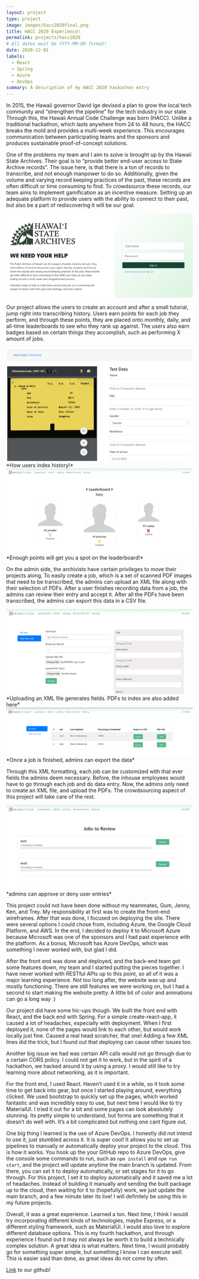 ```yaml
---
layout: project
type: project
image: images/hacc2020final.png
title: HACC 2020 Experience!
permalink: projects/hacc2020
# All dates must be YYYY-MM-DD format!
date: 2020-12-01
labels:
  - React
  - Spring
  - Azure
  - DevOps
summary: A description of my HACC 2020 hackathon entry
---
```



In 2015, the Hawaii governor David Ige devised a plan to grow the local tech community and “strengthen the pipeline” for the tech industry in our state. Through this, the Hawaii Annual Code Challenge was born (HACC). Unlike a traditional hackathon, which lasts anywhere from 24 to 48 hours, the HACC breaks the mold and provides a multi-week experience. This encourages communication between participating teams and the sponsors and produces sustainable proof-of-concept solutions. 

One of the problems my team and I aim to solve is brought up by the Hawaii State Archives. Their goal is to “provide better end-user access to State Archive records”. The issue here, is that there is a ton of records to transcribe, and not enough manpower to do so. Additionally, given the volume and varying record keeping practices of the past, these records are often difficult or time consuming to find. To crowdsource these records, our team aims to implement gamification as an incentive measure. Setting up an adequate platform to provide users with the ability to connect to their past, but also be a part of rediscovering it will be our goal.

<img class="ui Huge centered rounded image" src="../images/Login.png">

<br /> 

Our project allows the users to create an account and after a small tutorial, jump right into transcribing history. Users earn points for each job they perform, and through these points, they are placed onto monthly, daily, and all-time leaderboards to see who they rank up against. The users also earn badges based on certain things they accomplish, such as performing X amount of jobs. 

<img class="ui Huge centered rounded image" src="../images/doJob.png">
*How users index history!*

<br /> 

<img class="ui Huge centered rounded image" src="../images/leaderboard.png">
*Enough points will get you a spot on the leaderboard!*

<br /> 



On the admin side, the archivists have certain privileges to move their projects along. To easily create a job, which is a set of scanned PDF images that need to be transcribed, the admins can upload an XML file along with their selection of PDFs. After a user finishes recording data from a job, the admins can review their entry and accept it. After all the PDFs have been transcribed, the admins can export this data in a CSV file.

<img class="ui Huge centered rounded image" src="../images/adminAddJob.png">
*Uploading an XML file generates fields. PDFs to index are also added here*

<br /> 

<img class="ui Huge centered rounded image" src="../images/adminExport.png">
*Once a job is finished, admins can export the data*

<br /> 

Through this XML formatting, each job can be customized with that ever fields the admins deem necessary. Before, the inhouse employees would have to go through each job and do data entry. Now, the admins only need to create an XML file, and upload the PDFs. The crowdsourcing aspect of this project will take care of the rest.

<img class="ui Huge centered rounded image" src="../images/review.png">
*admins can approve or deny user entries*

<br /> 


This project could not have been done without my teammates, Gum, Jenny, Ken, and Trey. My responsibility at first was to create the front-end wireframes. After that was done, I focused on deploying the site. There were several options I could chose from, including Azure, the Google Cloud Platform, and AWS. In the end, I decided to deploy it to Microsoft Azure because Microsoft was one of the sponsors and I had past experience with the platform. As a bonus, Microsoft has Azure DevOps, which was something I never worked with, but glad I did. 


After the front end was done and deployed, and the back-end team got some features down, my team and I started putting the pieces together. I have never worked with RESTful APIs up to this point, so all of it was a major learning experience. Not too long after, the website was up and mostly functioning. There are still features we were working on, but I had a second to start making the website pretty. A little bit of color and animations can go a long way :)


Our project did have some hic-ups though. We built the front end with React, and the back end with Spring. For a simple create-react-app, it caused a lot of headaches, especially with deployment. When I first deployed it, none of the pages would link to each other, but would work locally just fine. Caused a real head scratcher, that one! Adding a few XML lines did the trick, but I found out that deploying can cause other issues too.


Another big issue we had was certain API calls would not go through due to a certain CORS policy. I could not get it to work, but in the spirit of a hackathon, we hacked around it by using a proxy. I would still like to try learning more about networking, as it is important. 


For the front end, I used React. Haven’t used it in a while, so it took some time to get back into gear, but once I started playing around, everything clicked. We used bootstrap to quickly set up the pages, which worked fantastic and was incredibly easy to use, but next time I would like to try MaterialUI. I tried it out for a bit and some pages can look absolutely stunning. Its pretty simple to understand, but forms are something that it doesn’t do well with. It’s a bit complicated but nothing one cant figure out. 


One big thing I learned is the use of Azure DevOps. I honestly did not intend to use it, just stumbled across it. It is super cool! It allows you to set up pipelines to manually or automatically deploy your project to the cloud. This is how it works. You hook up the your GitHub repo to Azure DevOps, give the console some commands to run, such as `npm install` and `npm run start`, and the project will update anytime the main branch is updated. From there, you can set it to deploy automatically, or set stages for it to go through. For this project, I set it to deploy automatically and it saved me a lot of headaches. Instead of building it manually and sending the built package up to the cloud, then waiting for it to (hopefully) work, we just update the main branch, and a few minute later its live! I will definitely be using this in my future projects.


Overall, it was a great experience. Learned a ton. Next time, I think I would try incorporating different kinds of technologies, maybe Express, or a different styling framework, such as MaterialUI. I would also love to explore different database options. This is my fourth hackathon, and through experience I found out it may not always be worth it to build a technically complex solution. A great idea is what matters. Next time, I would probably go for something super simple, but something I know I can execute well. This is easier said than done, as great ideas do not come by often. 


[Link](https://github.com/HACC2020/ByteCryb) to our github!
